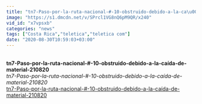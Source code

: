 ```yaml
---
title: "tn7-Paso-por-la-ruta-nacional-#-10-obstruido-debido-a-la-ca\u00edda-de-material-210820"
image: "https://s1.dmcdn.net/v/SPrcl1VG8nQ6pM9QR/x240"
vid_id: "x7vpsxb"
categories: "news"
tags: ["Costa Rica","teletica","teletica com"]
date: "2020-08-30T10:59:03+03:00"
---
```

<br><b>tn7-Paso-por-la-ruta-nacional-#-10-obstruido-debido-a-la-caída-de-material-210820</b><br> <i>tn7-Paso-por-la-ruta-nacional-#-10-obstruido-debido-a-la-caída-de-material-210820</i><br> <u>tn7-Paso-por-la-ruta-nacional-#-10-obstruido-debido-a-la-caída-de-material-210820</u>
